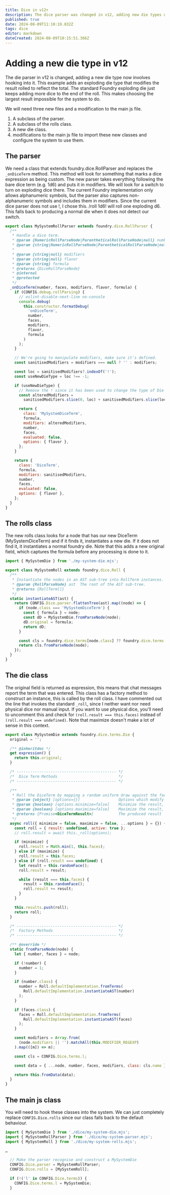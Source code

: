 ```yaml
---
title: Dice in v12+
description: The dice parser was changed in v12, adding new die types now needs to hook into it
published: true
date: 2024-08-09T11:10:19.832Z
tags: dice
editor: markdown
dateCreated: 2024-08-09T10:15:51.366Z
---
```


# Adding a new die type in v12
The die parser in v12 is changed, adding a new die type now involves hooking into it. This example adds an exploding die type that modifies the result rolled to reflect the total. The standard Foundry exploding die just keeps adding more dice to the end of the roll. This makes choosing the largest result impossible for the system to do. 

We will need three new files and a modification to the main js file.

1. A subclass of the parser.
2. A subclass of the rolls class.
3. A new die class.
4. modifications to the main js file to import these new classes and configure the system to use them.

## The parser

We need a class that extends foundry.dice.RollParser and replaces the `_onDiceTerm` method. This method will look for something that marks a dice expression as being custom. The new parser takes everything following the bare dice term (e.g. 1d6) and puts it in modifiers. We will look for a switch to turn on exploding dice there. The current Foundry implementation only allows alphanumeric symbols, but the parser also captures non-alphanumeric symbols and includes them in modifiers. Since the current dice parser does not use !, I chose this. /roll 1d6! will roll one exploding d6. This falls back to producing a normal die when it does not detect our switch.

```js
export class MySystemRollParser extends foundry.dice.RollParser {
  /**
   * Handle a dice term.
   * @param {NumericRollParseNode|ParentheticalRollParseNode|null} number  The number of dice.
   * @param {string|NumericRollParseNode|ParentheticalRollParseNode|null} faces  The number of die faces or a string
   *                                                                             denomination like "c" or "f".
   * @param {string|null} modifiers                                        The matched modifiers string.
   * @param {string|null} flavor                                           Associated flavor text.
   * @param {string} formula                                               The original matched text.
   * @returns {DiceRollParseNode}
   * @internal
   * @protected
   */
  _onDiceTerm(number, faces, modifiers, flavor, formula) {
    if (CONFIG.debug.rollParsing) {
      // eslint-disable-next-line no-console
      console.debug(
        this.constructor.formatDebug(
          'onDiceTerm',
          number,
          faces,
          modifiers,
          flavor,
          formula
        )
      );
    }

    // We're going to manipulate modifiers, make sure it's defined.
    const sanitisedModifiers = modifiers === null ? '' : modifiers;

    const loc = sanitisedModifiers?.indexOf('!');
    const useNewDieType = loc !== -1;

    if (useNewDieType) {
      // Remove the ! since it has been used to change the type of Die
      const alteredModifiers =
        sanitisedModifiers.slice(0, loc) + sanitisedModifiers.slice(loc + 1);

      return {
        class: 'MySystemDiceTerm',
        formula,
        modifiers: alteredModifiers,
        number,
        faces,
        evaluated: false,
        options: { flavor },
      };
    }

    return {
      class: 'DiceTerm',
      formula,
      modifiers: sanitisedModifiers,
      number,
      faces,
      evaluated: false,
      options: { flavor },
    };
  }
}
```
## The rolls class
The new rolls class looks for a node that has our new DiceTerm (MySystemDiceTerm) and if it finds it, instantiates a new die. If it does not find it, it instantiates a normal foundry die. Note that this adds a new original field, which captures the formula before any processing is done to it.

```js
import { MySystemDie } from './my-system-die.mjs';

export class MySystemRoll extends foundry.dice.Roll {
  /**
   * Instantiate the nodes in an AST sub-tree into RollTerm instances.
   * @param {RollParseNode} ast  The root of the AST sub-tree.
   * @returns {RollTerm[]}
   */
  static instantiateAST(ast) {
    return CONFIG.Dice.parser.flattenTree(ast).map((node) => {
      if (node.class === 'MySystemDiceTerm') {
        const { formula } = node;
        const dD = MySystemDie.fromParseNode(node);
        dD.original = formula;
        return dD;
      }

      const cls = foundry.dice.terms[node.class] ?? foundry.dice.terms.RollTerm;
      return cls.fromParseNode(node);
    });
  }
}
```

## The die class
The original field is returned as expression, this means that chat messages report the term that was entered. This class has a factory method to construct an instance, this is called by the roll class. I have commented out the line that invokes the standard `_roll`, since I neither want nor need physical dice nor manual input. If you want to use physical dice, you'll need to uncomment this and check for `(roll.result === this.faces)` instead of `(roll.result === undefined)`. Note that maximize doesn't make a lot of sense in this context.

```js
export class MySystemDie extends foundry.dice.terms.Die {
  original = '';

  /** @inheritdoc */
  get expression() {
    return this.original;
  }

  /* -------------------------------------------- */
  /*  Dice Term Methods                           */
  /* -------------------------------------------- */

  /**
   * Roll the DiceTerm by mapping a random uniform draw against the faces of the dice term.
   * @param {object} [options={}]                 Options which modify how a random result is produced
   * @param {boolean} [options.minimize=false]    Minimize the result, obtaining the smallest possible value.
   * @param {boolean} [options.maximize=false]    Maximize the result, obtaining the largest possible value.
   * @returns {Promise<DiceTermResult>}           The produced result
   */
  async roll({ minimize = false, maximize = false, ...options } = {}) {
    const roll = { result: undefined, active: true };
    // roll.result = await this._roll(options);

    if (minimize) {
      roll.result = Math.min(1, this.faces);
    } else if (maximize) {
      roll.result = this.faces;
    } else if (roll.result === undefined) {
      let result = this.randomFace();
      roll.result = result;

      while (result === this.faces) {
        result = this.randomFace();
        roll.result += result;
      }
    }

    this.results.push(roll);
    return roll;
  }

  /* -------------------------------------------- */
  /*  Factory Methods                             */
  /* -------------------------------------------- */

  /** @override */
  static fromParseNode(node) {
    let { number, faces } = node;

    if (!number) {
      number = 1;
    }

    if (number.class) {
      number = Roll.defaultImplementation.fromTerms(
        Roll.defaultImplementation.instantiateAST(number)
      );
    }

    if (faces.class) {
      faces = Roll.defaultImplementation.fromTerms(
        Roll.defaultImplementation.instantiateAST(faces)
      );
    }

    const modifiers = Array.from(
      (node.modifiers || '').matchAll(this.MODIFIER_REGEXP)
    ).map(([m]) => m);

    const cls = CONFIG.Dice.terms.l;

    const data = { ...node, number, faces, modifiers, class: cls.name };

    return this.fromData(data);
  }
}
```

## The main js class
You will need to hook these classes into the system. We can just completely replace `CONFIG.Dice.rolls` since our class falls back to the default behaviour.

```js
import { MySystemDie } from './dice/my-system-die.mjs';
import { MySystemRollParser } from './dice/my-system-parser.mjs';
import { MySystemRoll } from './dice/my-system-rolls.mjs';

…

  // Make the parser recognise and construct a MySystemDie
  CONFIG.Dice.parser = MySystemRollParser;
  CONFIG.Dice.rolls = [MySystemRoll];

  if (!('l' in CONFIG.Dice.terms)) {
    CONFIG.Dice.terms.l = MySystemDie;
  }
```




